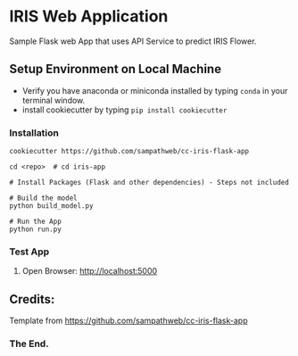 # IRIS Web Application

Sample Flask web App that uses API Service to predict IRIS Flower.

## Setup Environment on Local Machine

* Verify you have anaconda or miniconda installed by typing `conda` in your terminal window.
* install cookiecutter by typing `pip install cookiecutter`

### Installation

```
cookiecutter https://github.com/sampathweb/cc-iris-flask-app

cd <repo>  # cd iris-app

# Install Packages (Flask and other dependencies) - Steps not included

# Build the model
python build_model.py

# Run the App
python run.py

````

### Test App

1. Open Browser:  [http://localhost:5000](http://localhost:9000)

## Credits:

Template from https://github.com/sampathweb/cc-iris-flask-app


### The End.
